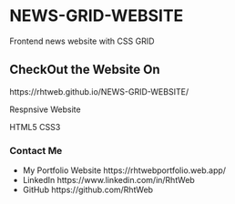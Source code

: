 # NEWS-GRID-WEBSITE

Frontend news website with CSS GRID

<h2>CheckOut the Website On</h2>
https://rhtweb.github.io/NEWS-GRID-WEBSITE/

Respnsive Website

HTML5 CSS3

<h3>Contact Me</h3>
<ul>
  <li>
    My Portfolio Website https://rhtwebportfolio.web.app/
  </li>
  <li>
    LinkedIn   https://www.linkedin.com/in/RhtWeb
  </li>
  <li>
    GitHub      https://github.com/RhtWeb
  </li>
  </ul>
